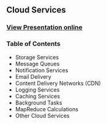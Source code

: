 ## Cloud Services
### [View Presentation online](https://rawgit.com/TelerikAcademy/Web-Services-and-Cloud/master/08.%20Cloud-Services/slides/index.html#/)
### Table of Contents
* Storage Services
* Message Queues
* Notification Services
* Email Delivery
* Content Delivery Networks (CDN)
* Logging Services
* Caching Services
* Background Tasks
* MapReduce Calculations
* Other Cloud Services

